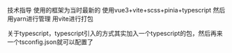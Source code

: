 技术指导
    使用的框架为当时最新的
    使用vue3+vite+scss+pinia+typescript
    然后用yarn进行管理
    用vite进行打包

关于typescript，typescript引入的方式其实加入一个typescript的包，然后再来一个tsconfig.json就可以配置了